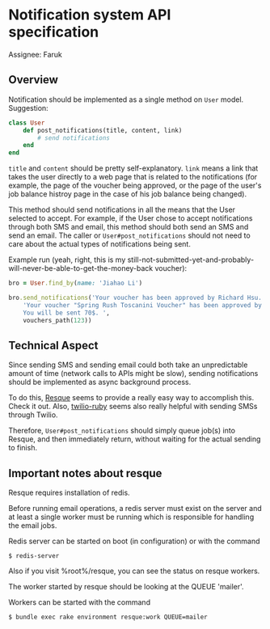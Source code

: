 # Notification system API specification

Assignee: Faruk

## Overview

Notification should be implemented as a single method on `User` model. Suggestion: 

```ruby
class User
    def post_notifications(title, content, link)
        # send notifications
    end
end
```

`title` and `content` should be pretty self-explanatory. `link` means a link that takes the user directly to a web page that is related to the notifications (for example, the page of the voucher being approved, or the page of the user's job balance histroy page in the case of his job balance being changed). 

This method should send notifications in all the means that the User selected to accept. For example, if the User chose to accept notifications through both SMS and email, this method should both send an SMS and send an email. The caller or `User#post_notifications` should not need to care about the actual types of notifications being sent. 

Example run (yeah, right, this is my still-not-submitted-yet-and-probably-will-never-be-able-to-get-the-money-back voucher): 

```ruby
bro = User.find_by(name: 'Jiahao Li')

bro.send_notifications('Your voucher has been approved by Richard Hsu. ', 
    'Your voucher "Spring Rush Toscanini Voucher" has been approved by Richard Hsu. \ 
    You will be sent 70$. ', 
    vouchers_path(123))
```

## Technical Aspect

Since sending SMS and sending email could both take an unpredictable amount of time (network calls to APIs might be slow), sending notifications should be implemented as async background process. 

To do this, [Resque](https://github.com/resque/resque) seems to provide a really easy way to accomplish this. Check it out. Also, [twilio-ruby](https://github.com/twilio/twilio-ruby) seems also really helpful with sending SMSs through Twilio. 

Therefore, `User#post_notifications` should simply queue job(s) into Resque, and then immediately return, without waiting for the actual sending to finish. 

## Important notes about resque

Resque requires installation of redis.

Before running email operations, a redis server must exist on the server and at least a single worker must be running which is responsible for handling the email jobs.

Redis server can be started on boot (in configuration) or with the command

	$ redis-server

Also if you visit %root%/resque, you can see the status on resque workers.

The worker started by resque should be looking at the QUEUE 'mailer'.

Workers can be started with the command

	$ bundle exec rake environment resque:work QUEUE=mailer


